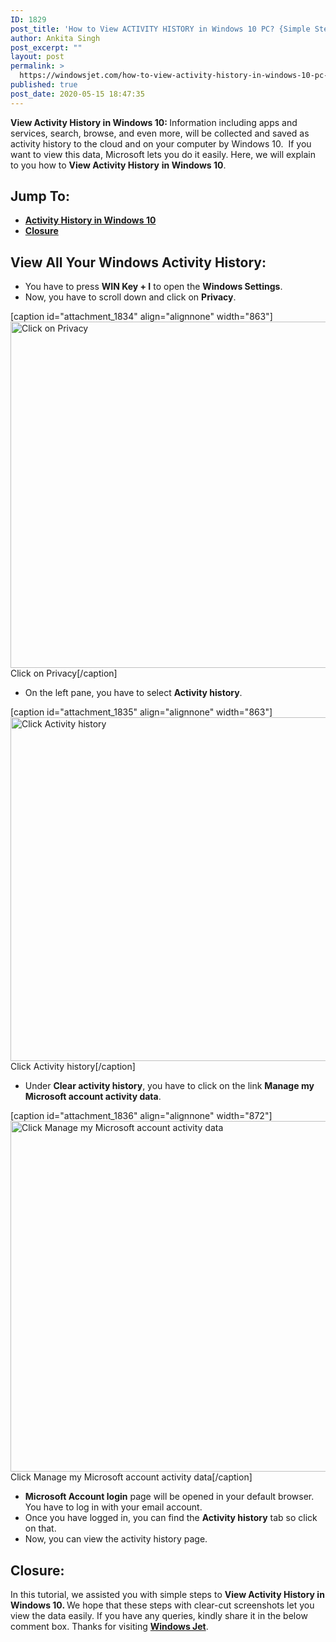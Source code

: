 ```yaml
---
ID: 1829
post_title: 'How to View ACTIVITY HISTORY in Windows 10 PC? {Simple Steps}'
author: Ankita Singh
post_excerpt: ""
layout: post
permalink: >
  https://windowsjet.com/how-to-view-activity-history-in-windows-10-pc-simple-steps-1829/
published: true
post_date: 2020-05-15 18:47:35
---
```

<strong><span class="dropcap dropcap1">V</span></strong><strong>iew Activity History in Windows 10: </strong>Information including apps and services, search, browse, and even more, will be collected and saved as activity history to the cloud and on your computer by Windows 10.  If you want to view this data, Microsoft lets you do it easily. Here, we will explain to you how to <strong>View Activity History</strong> <strong>in Windows 10</strong>.
<h2>Jump To:</h2>
<ul>
 	<li><strong><a href="#1">Activity History in Windows 10</a></strong></li>
 	<li><strong><a href="#2">Closure</a></strong></li>
</ul>
<h2 id="1">View All Your Windows Activity History:</h2>
<ul>
 	<li>You have to press <strong>WIN Key + I</strong> to open the <strong>Windows Settings</strong>.</li>
 	<li>Now, you have to scroll down and click on <strong>Privacy</strong>.</li>
</ul>
[caption id="attachment_1834" align="alignnone" width="863"]<img class="size-full wp-image-1834" src="https://windowsjet.com/wp-content/uploads/2020/05/ah1.png" alt="Click on Privacy" width="863" height="554" /> Click on Privacy[/caption]
<ul>
 	<li>On the left pane, you have to select <strong>Activity history</strong>.</li>
</ul>
[caption id="attachment_1835" align="alignnone" width="863"]<img class="size-full wp-image-1835" src="https://windowsjet.com/wp-content/uploads/2020/05/ah2.png" alt="Click Activity history" width="863" height="550" /> Click Activity history[/caption]
<ul>
 	<li>Under <strong>Clear activity history</strong>, you have to click on the link <strong>Manage my Microsoft account activity data</strong>.</li>
</ul>
[caption id="attachment_1836" align="alignnone" width="872"]<img class="size-full wp-image-1836" src="https://windowsjet.com/wp-content/uploads/2020/05/ah3.png" alt="Click Manage my Microsoft account activity data" width="872" height="561" /> Click Manage my Microsoft account activity data[/caption]
<ul>
 	<li><strong>Microsoft Account login</strong> page will be opened in your default browser. You have to log in with your email account.</li>
 	<li>Once you have logged in, you can find the <strong>Activity history</strong> tab so click on that.</li>
 	<li>Now, you can view the activity history page.</li>
</ul>
<h2 id="2">Closure:</h2>
In this tutorial, we assisted you with simple steps to <strong>View Activity History in Windows 10. </strong>We hope that these steps with clear-cut screenshots let you view the data easily. If you have any queries, kindly share it in the below comment box. Thanks for visiting <a href="https://windowsjet.com/"><strong>Windows Jet</strong></a>.